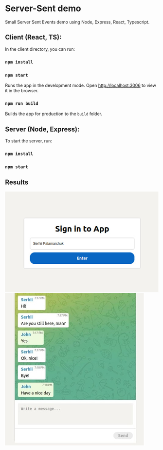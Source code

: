 # Server-Sent demo
Small Server Sent Events demo using Node, Express, React, Typescript.

## Client (React, TS):
In the client directory, you can run:

### `npm install`
### `npm start`
Runs the app in the development mode.
Open [http://localhost:3006](http://localhost:3006) to view it in the browser.

### `npm run build`
Builds the app for production to the `build` folder.

## Server (Node, Express):
To start the server, run:
### `npm install`
### `npm start`

## Results
![photo_1.jpg](public%2Fphoto_1.jpg)
<br/>
![photo_2.jpg](public%2Fphoto_2.jpg)
